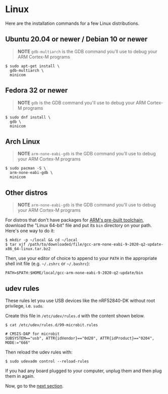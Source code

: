 # Linux

Here are the installation commands for a few Linux distributions.

## Ubuntu 20.04 or newer / Debian 10 or newer

> **NOTE** `gdb-multiarch` is the GDB command you'll use to debug your ARM
> Cortex-M programs
``` console
$ sudo apt-get install \
  gdb-multiarch \
  minicom
```

## Fedora 32 or newer
> **NOTE** `gdb` is the GDB command you'll use to debug your ARM
> Cortex-M programs
``` console
$ sudo dnf install \
  gdb \
  minicom
```

## Arch Linux

> **NOTE** `arm-none-eabi-gdb` is the GDB command you'll use to debug your ARM
> Cortex-M programs
``` console
$ sudo pacman -S \
  arm-none-eabi-gdb \
  minicom
```

## Other distros

> **NOTE** `arm-none-eabi-gdb` is the GDB command you'll use to debug your ARM
> Cortex-M programs

For distros that don't have packages for [ARM's pre-built
toolchain](https://developer.arm.com/open-source/gnu-toolchain/gnu-rm/downloads),
download the "Linux 64-bit" file and put its `bin` directory on your path.
Here's one way to do it:

``` console
$ mkdir -p ~/local && cd ~/local
$ tar xjf /path/to/downloaded/file/gcc-arm-none-eabi-9-2020-q2-update-x86_64-linux.tar.bz2
```

Then, use your editor of choice to append to your `PATH` in the appropriate
shell init file (e.g. `~/.zshrc` or `~/.bashrc`):

```
PATH=$PATH:$HOME/local/gcc-arm-none-eabi-9-2020-q2-update/bin
```

## udev rules

These rules let you use USB devices like the nRF52840-DK without root privilege, i.e. `sudo`.

Create this file in `/etc/udev/rules.d` with the content shown below.

``` console
$ cat /etc/udev/rules.d/99-microbit.rules
```

``` text
# CMSIS-DAP for microbit
SUBSYSTEM=="usb", ATTR{idVendor}=="0d28", ATTR{idProduct}=="0204", MODE:="666"
```

Then reload the udev rules with:

``` console
$ sudo udevadm control --reload-rules
```

If you had any board plugged to your computer, unplug them and then plug them in again.

Now, go to the [next section].

[next section]: verify.md

